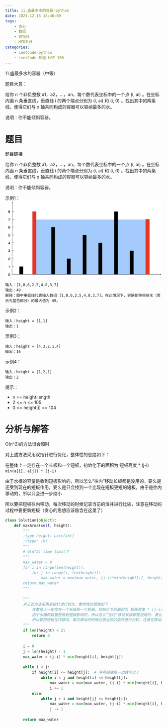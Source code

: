 ```yaml
---
title: 11.盛最多水的容器-python
date: 2021-12-15 18:48:09
tags:
    - 贪心
    - 数组
    - 双指针
    - MEDIUM
categories:
	- LeetCode-python
	- LeetCode-热题 HOT 100
---
```


11.盛最多水的容器（中等）

题目大意：

给你 n 个非负整数 a1，a2，...，an，每个数代表坐标中的一个点 (i, ai) 。在坐标内画 n 条垂直线，垂直线 i 的两个端点分别为 (i, ai) 和 (i, 0) 。找出其中的两条线，使得它们与 x 轴共同构成的容器可以容纳最多的水。

说明：你不能倾斜容器。

<!--more-->

# 题目

[题目链接](https://leetcode-cn.com/problems/container-with-most-water/)

给你 n 个非负整数 a1，a2，...，an，每个数代表坐标中的一个点 (i, ai) 。在坐标内画 n 条垂直线，垂直线 i 的两个端点分别为 (i, ai) 和 (i, 0) 。找出其中的两条线，使得它们与 x 轴共同构成的容器可以容纳最多的水。

说明：你不能倾斜容器。


示例1：
![](/images/2021-12-15-18-56-13.png)
```
输入：[1,8,6,2,5,4,8,3,7]
输出：49 
解释：图中垂直线代表输入数组 [1,8,6,2,5,4,8,3,7]。在此情况下，容器能够容纳水（表示为蓝色部分）的最大值为 49。
```


示例2：
```
输入：height = [1,1]
输出：1
```

示例3：
```
输入：height = [4,3,2,1,4]
输出：16
```

示例4：
```
输入：height = [1,2,1]
输出：2
```

提示：
- n == height.length
- 2 <= n <= 105
- 0 <= height[i] <= 104


# 分析与解答

O(n^2)的方法很会超时

对上述方法采用双指针进行优化，整体性的思路如下：

在整体上一定存在一个长板和一个短板，初始化下的面积为 短板高度 * (j-i) ```min(a[i], a[j]) * (j-i)```

由于水桶的容量是收到短板影响的，所以怎么“往内”移动长板都是没用的，要么是还受到现在的短板作用，要么是只会找到一个比现在短板更短的短板，由于是往内移动的，所以只会进一步缩小

所以要把短板往内移动，每次移动的时候记录当前的值并进行比较，注意在移动的过程中要更新短板（贪心的思想应该隐含在这里了）

```python
class Solution(object):
    def maxArea(self, height):
        """
        :type height: List[int]
        :rtype: int
        """
        # O(n^2) time limit了
        """
        max_water = 0
        for i in range(len(height)):
            for j in range(i, len(height)):
                max_water = max(max_water, (j-i)*min(height[i], height[j]))
        return max_water
        """
        
        """
        对上述方法采用双指针进行优化，整体性的思路如下：
            在整体上一定存在一个长板和一个短板，初始化下的面积为 短板高度 * (j-i)
            由于水桶的容量是收到短板影响的，所以怎么“往内”移动长板都是没用的，要么是还受到现在的短板作用，要么是只会找到一个比现在短板更短的短板，由于是往内移动的，所以只会进一步缩小
            所以要把短板往内移动，每次移动的时候记录当前的值并进行比较，注意在移动的过程中要更新短板
        """
        if len(height) < 2:
            return 0
        
        i = 0
        j = len(height) - 1
        max_water = (j-i) * min(height[i], height[j])
        
        while i < j:
            if height[i] <= height[j]:  # 等号随便给一边就可以了
                while i < j and height[i] <= height[j]:
                    max_water = max(max_water, (j-i) * min(height[i], height[j]))
                    i += 1
            else:
                while j > i and height[j] <= height[i]:
                    max_water = max(max_water, (j-i) * min(height[i], height[j]))
                    j -= 1
        
        return max_water
```